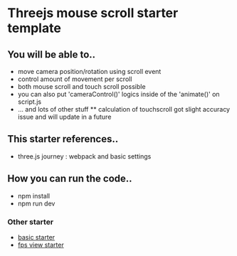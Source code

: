 # Threejs mouse scroll starter template

## You will be able to..
- move camera position/rotation using scroll event
- control amount of movement per scroll
- both mouse scroll and touch scroll possible
- you can also put 'cameraControl()' logics inside of the 'animate()' on script.js
- ... and lots of other stuff
** calculation of touchscroll got slight accuracy issue and will update in a future

## This starter references..
- three.js journey : webpack and basic settings

## How you can run the code..
- npm install
- npm run dev

### Other starter
- [basic starter](https://github.com/mirinteractive/threejs-template-basic.git)
- [fps view starter](https://github.com/mirinteractive/threejs-templete-keydown.git)
